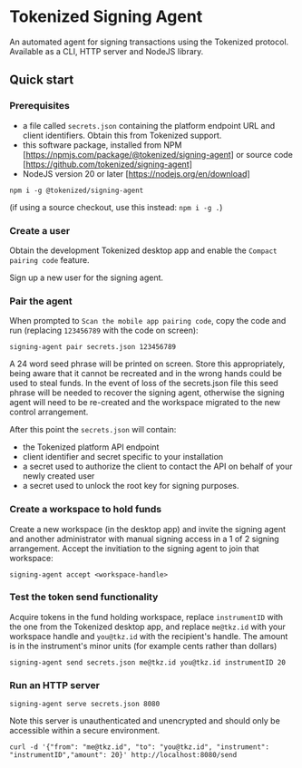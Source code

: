 # Tokenized Signing Agent

An automated agent for signing transactions using the Tokenized protocol. Available as a CLI, HTTP server and NodeJS library.

## Quick start

### Prerequisites
- a file called `secrets.json` containing the platform endpoint URL and client identifiers. Obtain this from Tokenized support.
- this software package, installed from NPM [https://npmjs.com/package/@tokenized/signing-agent] or source code [https://github.com/tokenized/signing-agent]
- NodeJS version 20 or later [https://nodejs.org/en/download]

```
npm i -g @tokenized/signing-agent
```

(if using a source checkout, use this instead: `npm i -g .`)

### Create a user
Obtain the development Tokenized desktop app and enable the `Compact pairing code` feature.

Sign up a new user for the signing agent.

### Pair the agent
When prompted to `Scan the mobile app pairing code`, copy the code and run (replacing `123456789` with the code on screen):

```
signing-agent pair secrets.json 123456789
```

A 24 word seed phrase will be printed on screen. Store this appropriately, being aware that it cannot be recreated and in the wrong hands could be used to steal funds. In the event of loss of the secrets.json file this seed phrase will be needed to recover the signing agent, otherwise the signing agent will need to be re-created and the workspace migrated to the new control arrangement.

After this point the `secrets.json` will contain:
- the Tokenized platform API endpoint
- client identifier and secret specific to your installation
- a secret used to authorize the client to contact the API on behalf of your newly created user
- a secret used to unlock the root key for signing purposes.

### Create a workspace to hold funds
Create a new workspace (in the desktop app) and invite the signing agent and another administrator with manual signing access in a 1 of 2 signing arrangement. Accept the invitiation to the signing agent to join that workspace:

```
signing-agent accept <workspace-handle>
```

### Test the token send functionality
Acquire tokens in the fund holding workspace, replace `instrumentID` with the one from the Tokenized desktop app, and replace `me@tkz.id` with your workspace handle and `you@tkz.id` with the recipient's handle. The amount is in the instrument's minor units (for example cents rather than dollars)

```
signing-agent send secrets.json me@tkz.id you@tkz.id instrumentID 20
```

### Run an HTTP server

```
signing-agent serve secrets.json 8080
```

Note this server is unauthenticated and unencrypted and should only be accessible within a secure environment.

```
curl -d '{"from": "me@tkz.id", "to": "you@tkz.id", "instrument": "instrumentID","amount": 20}' http://localhost:8080/send
```


